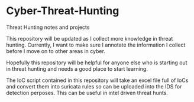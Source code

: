 # Cyber-Threat-Hunting
Threat Hunting notes and projects

This repository will be updated as I collect more knowledge in threat hunting. Currently, I want to make sure I annotate the information I collect before I move on to other areas in cyber.

Hopefully this repository will be helpful for anyone else who is starting out in threat hunting and needs a good place to start learning.

The IoC script contained in this repository will take an excel file full of IoCs and convert them into suricata rules so can be uploaded into the IDS for detection perposes. This can be useful in intel driven threat hunts.
